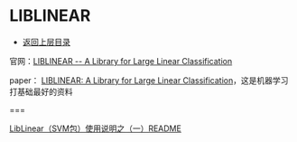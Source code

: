 # LIBLINEAR

* [返回上层目录](../machine-learning.md)



官网：[LIBLINEAR -- A Library for Large Linear Classification](https://www.csie.ntu.edu.tw/~cjlin/liblinear/)

paper： [LIBLINEAR: A Library for Large Linear Classification](https://www.csie.ntu.edu.tw/~cjlin/papers/liblinear.pdf)，这是机器学习打基础最好的资料





===

[LibLinear（SVM包）使用说明之（一）README](https://blog.csdn.net/zouxy09/article/details/10947323)


